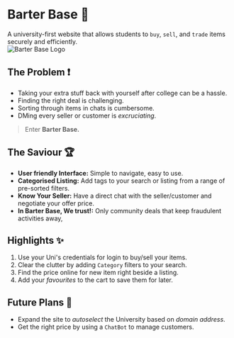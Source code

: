 # Barter Base 💱
A university-first website that allows students to `buy`, `sell`, and `trade` items securely and efficiently.  
![Barter Base Logo]()

## The Problem ❗
* Taking your extra stuff back with yourself after college can be a hassle. 
* Finding the right deal is challenging.
* Sorting through items in chats is cumbersome.
* DMing every seller or customer is *excruciating*.

> Enter **Barter Base.**

## The Saviour 🏆
* **User friendly Interface:** Simple to navigate, easy to use.
* **Categorised Listing:** Add tags to your search or listing from a range of pre-sorted filters.
* **Know Your Seller:** Have a direct chat with the seller/customer and negotiate your offer price.
* **In Barter Base, We trust!:** Only community deals that keep fraudulent activities away,

## Highlights ✨
1. Use your Uni's credentials for login to buy/sell your items.
2. Clear the clutter by adding `Category` filters to your search.
3. Find the price online for new item right beside a listing.
4. Add your *favourites* to the cart to save them for later.

## Future Plans 🚀
* Expand the site to *autoselect* the University based on *domain address*.
* Get the right price by using a `ChatBot` to manage customers.
